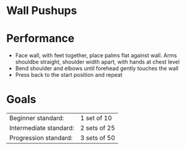 # Wall Pushups

# Performance

- Face wall, with feet together, place palms flat against wall. Arms shouldbe straight, shoulder width apart, with hands at chest level
- Bend shoulder and elbows until forehead gently touches the wall
- Press back to the start position and repeat

# Goals

| | |
|---|---|
|Beginner standard: | 1 set of 10 |
|Intermediate standard: | 2 sets of 25 |
|Progression standard: | 3 sets of 50 |
